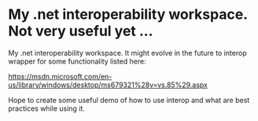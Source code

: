 # My .net interoperability workspace. Not very useful yet ...

My .net interoperability workspace.
It might evolve in the future to interop wrapper for some functionality listed here:

https://msdn.microsoft.com/en-us/library/windows/desktop/ms679321%28v=vs.85%29.aspx


Hope to create some useful demo of how to use interop and what are best practices while using it.
